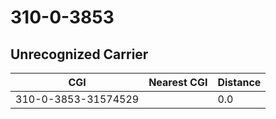 # 310-0-3853
## Unrecognized Carrier


| CGI | Nearest CGI | Distance |
|-----|-------------|----------|
| 310-0-3853-31574529 |  | 0.0 |
